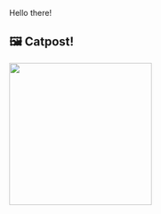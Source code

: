 Hello there!



## 🖼️ Catpost!

<sub>
    <img src="https://cdn2.thecatapi.com/images/MTY1MTg4MA.jpg" height="256">
</sub>

